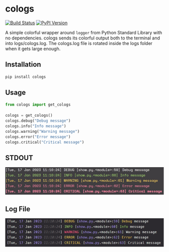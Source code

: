 # cologs

[![Build Status](https://github.com/nullscry/cologs/actions/workflows/ci.yml/badge.svg)](https://github.com/nullscry/cologs/actions/workflows/ci.yml)
[![PyPI Version](https://img.shields.io/pypi/v/cologs.svg)](https://pypi.python.org/pypi/cologs)

A simple colorful wrapper around `logger` from Python Standard Library with no dependencies. cologs sends its colorful output both to the terminal and into logs/cologs.log. The cologs.log file is rotated inside the logs folder when it gets large enough.

## Installation

```sh
pip install cologs
```

## Usage

```python
from cologs import get_cologs

cologs = get_cologs()
cologs.debug("Debug message")
cologs.info("Info message")
cologs.warning("Warning message")
cologs.error("Error message")
cologs.critical("Critical message")
```

## STDOUT

<img src="./assets/stdout.jpg" alt="cologs output as seen in terminal.">

## Log File

<img src="./assets/cologs.jpg" alt="cologs output as seen in logs/cologs.log file.">
